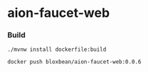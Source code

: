 # aion-faucet-web

### Build

```
./mvnw install dockerfile:build

docker push bloxbean/aion-faucet-web:0.0.6
```